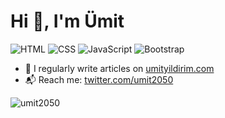 # Hi 👋, I'm Ümit

![](https://img.shields.io/badge/-HTML-red "HTML")
![](https://img.shields.io/badge/-CSS-blue" "CSS")
![](https://img.shields.io/badge/-Javascript-yellow "JavaScript")
![](https://img.shields.io/badge/-Bootstrap-blueviolet" "Bootstrap")

- 📝 I regularly write articles on [umityildirim.com](https://www.umityildirim.com)
- 📬 Reach me: [twitter.com/umit2050](https://www.twitter.com/umit2050)

<img align="center" src="https://github-readme-stats.vercel.app/api/top-langs?username=umit2050&show_icons=true&locale=en&layout=compact" alt="umit2050" />
